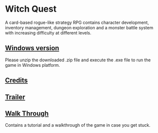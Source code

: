 # Witch Quest
A card-based rogue-like strategy RPG contains character development, inventory management, dungeon exploration and a monster battle system with increasing difficulty at different levels.

## [Windows version](https://github.com/yizhengliu/WitchQuest/blob/main/windows%20standalone%20executeable.zip)
Please unzip the downloaded .zip file and execute the .exe file to run the game in Windows platform.

## [Credits](https://github.com/yizhengliu/WitchQuest/blob/main/AssetManifest.pdf)

## [Trailer](https://github.com/yizhengliu/WitchQuest/blob/main/Witch%20Quest%20Trailer%20(1).mp4)

## [Walk Through](https://github.com/yizhengliu/WitchQuest/blob/main/Walkthrough.pdf)
Contains a tutorial and a walkthrough of the game in case you get stuck.
